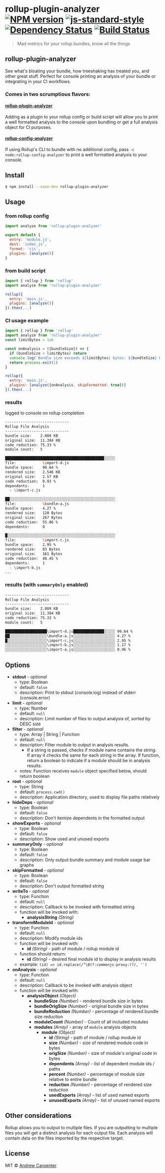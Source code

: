 # rollup-plugin-analyzer [![NPM version](https://badge.fury.io/js/rollup-plugin-analyzer.svg)](https://npmjs.org/package/rollup-plugin-analyzer)   [![js-standard-style](https://img.shields.io/badge/code%20style-standard-brightgreen.svg?style=flat)](https://github.com/feross/standard)   [![Dependency Status](https://dependencyci.com/github/doesdev/rollup-plugin-analyzer/badge)](https://dependencyci.com/github/doesdev/rollup-plugin-analyzer)   [![Build Status](https://travis-ci.com/doesdev/rollup-plugin-analyzer.svg)](https://travis-ci.com/doesdev/rollup-plugin-analyzer)  

> Mad metrics for your rollup bundles, know all the things

## rollup-plugin-analyzer

See what's bloating your bundle, how treeshaking has treated you, and other
great stuff. Perfect for console printing an analysis of your bundle or
integrating in your CI workflows.

### Comes in two scrumptious flavors:

#### [rollup-plugin-analyzer](https://github.com/doesdev/rollup-plugin-analyzer)
Adding as a plugin to your rollup config or build script will allow you to
print a well formatted analysis to the console upon bundling or get a full
analysis object for CI purposes.

#### [rollup-config-analyzer](https://github.com/doesdev/rollup-config-analyzer)
If using Rollup's CLI to bundle with no additional config, pass
`-c node:rollup-config-analyzer` to print a well formatted analysis to your console.

## Install

```sh
$ npm install --save-dev rollup-plugin-analyzer
```

## Usage

### from rollup config
```js
import analyze from 'rollup-plugin-analyzer'

export default {
  entry: 'module.js',
  dest: 'index.js',
  format: 'cjs',
  plugins: [analyze()]
}
```

### from build script
```js
import { rollup } from 'rollup'
import analyze from 'rollup-plugin-analyzer'

rollup({
  entry: 'main.js',
  plugins: [analyze()]
}).then(...)
```

### CI usage example
```js
import { rollup } from 'rollup'
import analyze from 'rollup-plugin-analyzer'
const limitBytes = 1e6

const onAnalysis = ({bundleSize}) => {
  if (bundleSize < limitBytes) return
  console.log(`Bundle size exceeds ${limitBytes} bytes: ${bundleSize} bytes`)
  return process.exit(1)
}

rollup({
  entry: 'main.js',
  plugins: [analyze({onAnalysis, skipFormatted: true})]
}).then(...)
```

### results
logged to console on rollup completion
```sh
-----------------------------
Rollup File Analysis
-----------------------------
bundle size:    2.809 KB
original size:  11.384 KB
code reduction: 75.33 %
module count:   5

█████████████████████████████████████████████░░░░░
file:            \import-d.js
bundle space:    90.64 %
rendered size:   2.546 KB
original size:   2.57 KB
code reduction:  0.93 %
dependents:      1
  - \import-c.js

██░░░░░░░░░░░░░░░░░░░░░░░░░░░░░░░░░░░░░░░░░░░░░░░░
file:            \bundle-a.js
bundle space:    4.27 %
rendered size:   120 Bytes
original size:   267 Bytes
code reduction:  55.06 %
dependents:      0

█░░░░░░░░░░░░░░░░░░░░░░░░░░░░░░░░░░░░░░░░░░░░░░░░░
file:            \import-c.js
bundle space:    2.95 %
rendered size:   83 Bytes
original size:   161 Bytes
code reduction:  48.45 %
dependents:      1
  - \import-b.js
...
```

### results (with `summaryOnly` enabled)
```sh
-----------------------------
Rollup File Analysis
-----------------------------
bundle size:    2.809 KB
original size:  11.384 KB
code reduction: 75.33 %
module count:   5

███████████████████\import-d.js██████████████░░░░░ 90.64 %
██░░░░░░░░░░░░░░░░░\bundle-a.js░░░░░░░░░░░░░░░░░░░ 4.27 %
█░░░░░░░░░░░░░░░░░░\import-c.js░░░░░░░░░░░░░░░░░░░ 2.95 %
░░░░░░░░░░░░░░░░░░░\import-b.js░░░░░░░░░░░░░░░░░░░ 1.17 %
░░░░░░░░░░░░░░░░░░░\import-a.js░░░░░░░░░░░░░░░░░░░ 0.96 %
```

## Options

- **stdout** - *optional*
  - type: Boolean
  - default: `false`
  - description: Print to stdout (console.log) instead of stderr (console.error)
- **limit** - *optional*
  - type: Number
  - default: `null`
  - description: Limit number of files to output analysis of, sorted by DESC size
- **filter** - *optional*
  - type: Array | String | Function
  - default: `null`
  - description: Filter module to output in analysis results.
    - If a string is passed, checks if module name contains the string. If array it checks the same for each string in the array. If function, return a boolean to indicate if a module should be in analysis results.
  - notes: Function receives `module` object specified below, should return boolean
- **root** - *optional*
  - type: String
  - default: `process.cwd()`
  - description: Application directory, used to display file paths relatively
- **hideDeps** - *optional*
  - type: Boolean
  - default: `false`
  - description: Don't itemize dependents in the formatted output
- **showExports** - *optional*
  - type: Boolean
  - default: `false`
  - description: Show used and unused exports
- **summaryOnly** - *optional*
  - type: Boolean
  - default: `false`
  - description: Only output bundle summary and module usage bar graphs
- **skipFormatted** - *optional*
  - type: Boolean
  - default: `false`
  - description: Don't output formatted string
- **writeTo** - *optional*
  - type: Function
  - default: `null`
  - description: Callback to be invoked with formatted string
  - function will be invoked with:
    - **analysisString** *(String)*
- **transformModuleId** - *optional*
  - type: Function
  - default: `null`
  - description: Modify module ids
  - function will be invoked with:
    - **id** *(String)* - path of module / rollup module id
  - function should return:
    - **id** *(String)* - desired final module id to display in analysis results
  - example: `(id) => id.replace(/^\0(?:commonjs-proxy:)?/, '')`
- **onAnalysis** - *optional*
  - type: Function
  - default: `null`
  - description: Callback to be invoked with analysis object
  - function will be invoked with:
    - **analysisObject** *(Object)*
      - **bundleSize** *(Number)* - rendered bundle size in bytes
      - **bundleOrigSize** *(Number)* - original bundle size in bytes
      - **bundleReduction** *(Number)* - percentage of rendered bundle size reduction
      - **moduleCount** *(Number)* - Count of all included modules
      - **modules** *(Array)* - array of `module` analysis objects
        - **module** *(Object)*
          - **id** *(String)* - path of module / rollup module id
          - **size** *(Number)* - size of rendered module code in bytes
          - **origSize** *(Number)* - size of module's original code in bytes
          - **dependents** *(Array)* - list of dependent module ids / paths
          - **percent** *(Number)* - percentage of module size relative to entire bundle
          - **reduction** *(Number)* - percentage of rendered size reduction
          - **usedExports** *(Array)* - list of used named exports
          - **unusedExports** *(Array)* - list of unused named exports

## Other considerations

Rollup allows you to output to multiple files. If you are outputting to multiple
files you will get a distinct analysis for each output file. Each analysis
will contain data on the files imported by the respective target.

## License

MIT © [Andrew Carpenter](https://github.com/doesdev)
